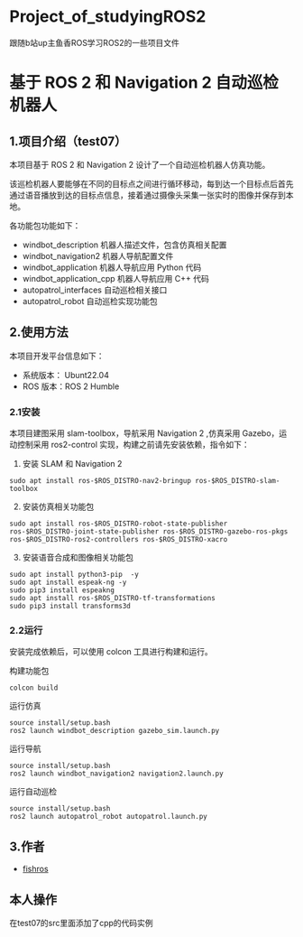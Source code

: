 # Project_of_studyingROS2
跟随b站up主鱼香ROS学习ROS2的一些项目文件

# 基于 ROS 2 和 Navigation 2 自动巡检机器人

## 1.项目介绍（test07）

本项目基于 ROS 2 和  Navigation 2 设计了一个自动巡检机器人仿真功能。

该巡检机器人要能够在不同的目标点之间进行循环移动，每到达一个目标点后首先通过语音播放到达的目标点信息，接着通过摄像头采集一张实时的图像并保存到本地。

各功能包功能如下：
- windbot_description 机器人描述文件，包含仿真相关配置
- windbot_navigation2 机器人导航配置文件
- windbot_application 机器人导航应用 Python 代码
- windbot_application_cpp 机器人导航应用 C++ 代码
- autopatrol_interfaces  自动巡检相关接口
- autopatrol_robot  自动巡检实现功能包

## 2.使用方法

本项目开发平台信息如下：

- 系统版本： Ubunt22.04
- ROS 版本：ROS 2 Humble

### 2.1安装

本项目建图采用 slam-toolbox，导航采用 Navigation 2 ,仿真采用 Gazebo，运动控制采用 ros2-control 实现，构建之前请先安装依赖，指令如下：

1. 安装 SLAM 和 Navigation 2

```
sudo apt install ros-$ROS_DISTRO-nav2-bringup ros-$ROS_DISTRO-slam-toolbox
```

2. 安装仿真相关功能包

```
sudo apt install ros-$ROS_DISTRO-robot-state-publisher  ros-$ROS_DISTRO-joint-state-publisher ros-$ROS_DISTRO-gazebo-ros-pkgs ros-$ROS_DISTRO-ros2-controllers ros-$ROS_DISTRO-xacro
```

3. 安装语音合成和图像相关功能包

```
sudo apt install python3-pip  -y
sudo apt install espeak-ng -y
sudo pip3 install espeakng
sudo apt install ros-$ROS_DISTRO-tf-transformations
sudo pip3 install transforms3d
```

### 2.2运行

安装完成依赖后，可以使用 colcon 工具进行构建和运行。

构建功能包

```
colcon build
```

运行仿真

```
source install/setup.bash
ros2 launch windbot_description gazebo_sim.launch.py
```

运行导航

```
source install/setup.bash
ros2 launch windbot_navigation2 navigation2.launch.py
```

运行自动巡检

```
source install/setup.bash
ros2 launch autopatrol_robot autopatrol.launch.py
```

## 3.作者

- [fishros](https://github.com/fishros)

## 本人操作  
在test07的src里面添加了cpp的代码实例


